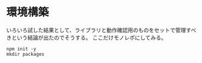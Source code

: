 # 環境構築

いろいろ試した結果として、ライブラリと動作確認用のものをセットで管理すべきという結論が出たのでそうする。
ここだけモノレポにしてみる。

```
npm init -y
mkdir packages
```
